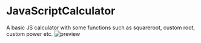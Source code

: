 # JavaScriptCalculator
A basic JS calculator with some functions such as squareroot, custom root, custom power etc.
![preview](https://user-images.githubusercontent.com/87607216/163068410-1b2fcb3d-09fc-4523-ba70-2d7cff054a68.png)
